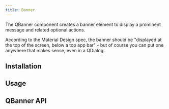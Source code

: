 ```yaml
---
title: Banner
---
```

The QBanner component creates a banner element to display a prominent message and related optional actions.

According to the Material Design spec, the banner should be "displayed at the top of the screen, below a top app bar" - but of course you can put one anywhere that makes sense, even in a QDialog.

## Installation
<doc-installation components="QBanner" />

## Usage

<doc-example title="Basic" file="QBanner/Basic" />

<doc-example title="Rounded border" file="QBanner/Rounded" />

<doc-example title="With an image" file="QBanner/Image" />

<doc-example title="Inline actions" file="QBanner/Inline" />

<doc-example title="Dense" file="QBanner/Dense" />

## QBanner API
<doc-api file="QBanner" />
